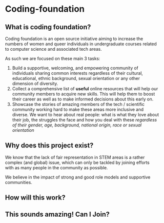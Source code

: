 # Coding-foundation

## What is coding foundation?
Coding foundation is an open source initiative aiming to increase the numbers of women and queer individuals in undergraduate courses related to computer science and associated tech areas.

As such we are focused on these main 3 tasks:
1. Build a supportive, welcoming, and empowering community of individuals sharing common interests regardless of their cultural, educational, ethnic background, sexual orientation or any other dimension of diversity.
2. Collect a comprehensive list of **useful** online resources that will help our community members to acquire new skills. This will help them to boost their career as well as to make informed decisions about this early on.
3. Showcase the stories of amazing members of the tech / scientific community working hard to make these areas more inclusive and diverse. We want to hear about real people: what is what they love about their job, the struggles the face and how you deal with these *regardless of their gender, age, background, national origin, race  or sexual orientation*

## Why does this project exist?

We know that the lack of fair representation in STEM areas is a rather complex (and global) issue, which can only be tackled by joining efforts with as many people in the community as possible.

We believe in the impact of strong and good role models and supportive communities.


## How will this work?

## This sounds amazing! Can I Join?
